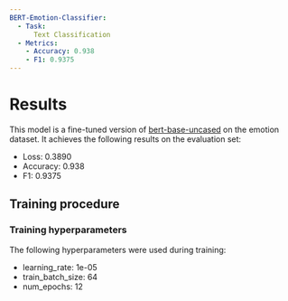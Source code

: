 ```yaml
---
BERT-Emotion-Classifier:
  - Task:
      Text Classification
  - Metrics:
    - Accuracy: 0.938  
    - F1: 0.9375
---
```


# Results

This model is a fine-tuned version of [bert-base-uncased](https://huggingface.co/bert-base-uncased) on the emotion dataset.
It achieves the following results on the evaluation set:
- Loss: 0.3890
- Accuracy: 0.938
- F1: 0.9375

## Training procedure

### Training hyperparameters

The following hyperparameters were used during training:
- learning_rate: 1e-05
- train_batch_size: 64
- num_epochs: 12
